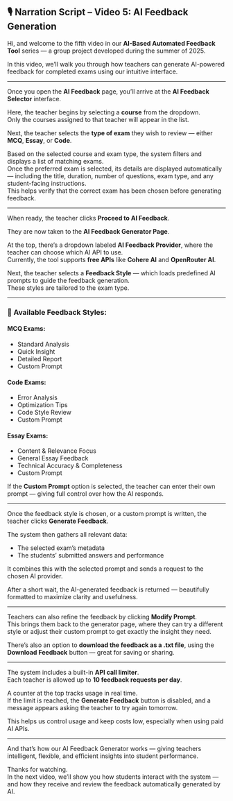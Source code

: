 ## 🎙️ Narration Script – Video 5: AI Feedback Generation

Hi, and welcome to the fifth video in our **AI-Based Automated Feedback Tool** series — a group project developed during the summer of 2025.

In this video, we’ll walk you through how teachers can generate AI-powered feedback for completed exams using our intuitive interface.

---

Once you open the **AI Feedback** page, you’ll arrive at the **AI Feedback Selector** interface.

Here, the teacher begins by selecting a **course** from the dropdown.  
Only the courses assigned to that teacher will appear in the list.

Next, the teacher selects the **type of exam** they wish to review — either **MCQ**, **Essay**, or **Code**.

Based on the selected course and exam type, the system filters and displays a list of matching exams.  
Once the preferred exam is selected, its details are displayed automatically — including the title, duration, number of questions, exam type, and any student-facing instructions.  
This helps verify that the correct exam has been chosen before generating feedback.

---

When ready, the teacher clicks **Proceed to AI Feedback**.

They are now taken to the **AI Feedback Generator Page**.

At the top, there’s a dropdown labeled **AI Feedback Provider**, where the teacher can choose which AI API to use.  
Currently, the tool supports **free APIs** like **Cohere AI** and **OpenRouter AI**.

Next, the teacher selects a **Feedback Style** — which loads predefined AI prompts to guide the feedback generation.  
These styles are tailored to the exam type.

---

### 🎯 Available Feedback Styles:

#### MCQ Exams:
- Standard Analysis  
- Quick Insight  
- Detailed Report  
- Custom Prompt  

#### Code Exams:
- Error Analysis  
- Optimization Tips  
- Code Style Review  
- Custom Prompt  

#### Essay Exams:
- Content & Relevance Focus  
- General Essay Feedback  
- Technical Accuracy & Completeness  
- Custom Prompt  

If the **Custom Prompt** option is selected, the teacher can enter their own prompt — giving full control over how the AI responds.

---

Once the feedback style is chosen, or a custom prompt is written, the teacher clicks **Generate Feedback**.

The system then gathers all relevant data:
- The selected exam’s metadata  
- The students’ submitted answers and performance  

It combines this with the selected prompt and sends a request to the chosen AI provider.

After a short wait, the AI-generated feedback is returned — beautifully formatted to maximize clarity and usefulness.

---

Teachers can also refine the feedback by clicking **Modify Prompt**.  
This brings them back to the generator page, where they can try a different style or adjust their custom prompt to get exactly the insight they need.

There’s also an option to **download the feedback as a .txt file**, using the **Download Feedback** button — great for saving or sharing.

---

The system includes a built-in **API call limiter**.  
Each teacher is allowed up to **10 feedback requests per day**.

A counter at the top tracks usage in real time.  
If the limit is reached, the **Generate Feedback** button is disabled, and a message appears asking the teacher to try again tomorrow.

This helps us control usage and keep costs low, especially when using paid AI APIs.

---

And that’s how our AI Feedback Generator works — giving teachers intelligent, flexible, and efficient insights into student performance.

Thanks for watching.  
In the next video, we’ll show you how students interact with the system — and how they receive and review the feedback automatically generated by AI.
